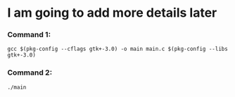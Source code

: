 # I am going to add more details later

### Command 1:

```
gcc $(pkg-config --cflags gtk+-3.0) -o main main.c $(pkg-config --libs gtk+-3.0)
```

### Command 2:

```
./main
```
